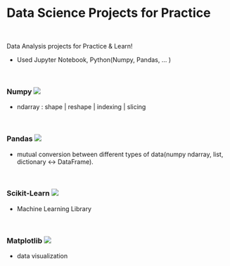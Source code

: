 # Data Science Projects for Practice
<br>

Data Analysis projects for Practice & Learn! 
- Used Jupyter Notebook, Python(Numpy, Pandas, ... ) 

<br>

### Numpy <img src="https://img.shields.io/badge/numpy-%23013243.svg?style=for-the-badge&logo=numpy&logoColor=white">
- ndarray : shape | reshape | indexing | slicing


<br>

### Pandas <img src="https://img.shields.io/badge/pandas-%23150458.svg?style=for-the-badge&logo=pandas&logoColor=white">
-  mutual conversion between different types of data(numpy ndarray, list, dictionary <-> DataFrame).


<br>

### Scikit-Learn <img src="https://img.shields.io/badge/scikit--learn-%23F7931E.svg?style=for-the-badge&logo=scikit-learn&logoColor=white">
- Machine Learning Library

<br>

### Matplotlib <img src="https://img.shields.io/badge/matplotlib-9999FF?style=for-the-badge&logo=python&logoColor=white">
- data visualization

